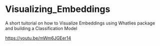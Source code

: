 # Visualizing_Embeddings
A short tuitorial on how to Visualize Embeddings using Whatlies package and building a Classification Model

https://youtu.be/mWm6JGEer14
